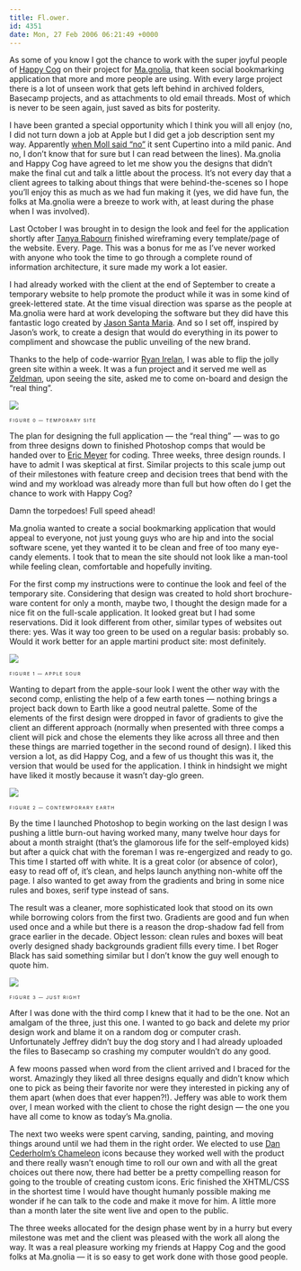 ```yaml
---
title: Fl.ower.
id: 4351
date: Mon, 27 Feb 2006 06:21:49 +0000
---
```


As some of you know I got the chance to work with the super joyful people of [Happy Cog](http://www.happycog.com) on their project for [Ma.gnolia](http://ma.gnolia.com/), that keen social bookmarking application that more and more people are using. With every large project there is a lot of unseen work that gets left behind in archived folders, Basecamp projects, and as attachments to old email threads. Most of which is never to be seen again, just saved as bits for posterity.  

I have been granted a special opportunity which I think you will all enjoy (no, I did not turn down a job at Apple but I did get a job description sent my way. Apparently [when Moll said “no”](http://www.cameronmoll.com/archives/000809.html) it sent Cupertino into a mild panic. And no, I don’t know that for sure but I can read between the lines). Ma.gnolia and Happy Cog have agreed to let me show you the designs that didn’t make the final cut and talk a little about the process. It’s not every day that a client agrees to talking about things that were behind-the-scenes so I hope you’ll enjoy this as much as we had fun making it (yes, we did have fun, the folks at Ma.gnolia were a breeze to work with, at least during the phase when I was involved).  

Last October I was brought in to design the look and feel for the application shortly after [Tanya Rabourn](http://www.pixelcharmer.com/fieldnotes/) finished wireframing every template/page of the website. Every. Page. This was a bonus for me as I’ve never worked with anyone who took the time to go through a complete round of information architecture, it sure made my work a lot easier.  

I had already worked with the client at the end of September to create a temporary website to help promote the product while it was in some kind of greek-lettered state. At the time visual direction was sparse as the people at Ma.gnolia were hard at work developing the software but they did have this fantastic logo created by [Jason Santa Maria](http://www.jasonsantamaria.com). And so I set off, inspired by Jason’s work, to create a design that would do everything in its power to compliment and showcase the public unveiling of the new brand.  

Thanks to the help of code-warrior [Ryan Irelan](http://www.irelan.net/becoming), I was able to flip the jolly green site within a week. It was a fun project and it served me well as [Zeldman](http://www.zeldman.com), upon seeing the site, asked me to come on-board and design the “real thing”.  

[![](http://www.airbagindustries.com/bucket/mag_0_sm.jpg)](http://www.airbagindustries.com/bucket/mag_0.png)  

<span style="font-size: 8px; text-transform: uppercase; letter-spacing: 1.5px; margin-top: 3px;">Figure 0 — TEMPORARY SITE</span>  

The plan for designing the full application — the “real thing” — was to go from three designs down to finished Photoshop comps that would be handed over to [Eric Meyer](http://www.meyerweb.com/) for coding. Three weeks, three design rounds. I have to admit I was skeptical at first. Similar projects to this scale jump out of their milestones with feature creep and decision trees that bend with the wind and my workload was already more than full but how often do I get the chance to work with Happy Cog?  

Damn the torpedoes! Full speed ahead!  

Ma.gnolia wanted to create a social bookmarking application that would appeal to everyone, not just young guys who are hip and into the social software scene, yet they wanted it to be clean and free of too many eye-candy elements. I took that to mean the site should not look like a man-tool while feeling clean, comfortable and hopefully inviting.  

For the first comp my instructions were to continue the look and feel of the temporary site. Considering that design was created to hold short brochure-ware content for only a month, maybe two, I thought the design made for a nice fit on the full-scale application. It looked great but I had some reservations. Did it look different from other, similar types of websites out there: yes. Was it way too green to be used on a regular basis: probably so. Would it work better for an apple martini product site: most definitely.  

[![](http://www.airbagindustries.com/bucket/mag_1_sm.jpg)](http://www.airbagindustries.com/bucket/mag_1.png)  

<span style="font-size: 8px; text-transform: uppercase; letter-spacing: 1.5px; margin-top: 3px;">Figure 1 — APPLE SOUR</span>  

Wanting to depart from the apple-sour look I went the other way with the second comp, enlisting the help of a few earth tones — nothing brings a project back down to Earth like a good neutral palette. Some of the elements of the first design were dropped in favor of gradients to give the client an different approach (normally when presented with three comps a client will pick and chose the elements they like across all three and then these things are married together in the second round of design). I liked this version a lot, as did Happy Cog, and a few of us thought this was it, the version that would be used for the application. I think in hindsight we might have liked it mostly because it wasn’t day-glo green.  

[![](http://www.airbagindustries.com/bucket/mag_2_sm.jpg)](http://www.airbagindustries.com/bucket/mag_2.png)  

<span style="font-size: 8px; text-transform: uppercase; letter-spacing: 1.5px; margin-top: 3px;">Figure 2 — CONTEMPORARY EARTH</span>  

By the time I launched Photoshop to begin working on the last design I was pushing a little burn-out having worked many, many twelve hour days for about a month straight (that’s the glamorous life for the self-employed kids) but after a quick chat with the foreman I was re-engergized and ready to go. This time I started off with white. It is a great color (or absence of color), easy to read off of, it’s clean, and helps launch anything non-white off the page. I also wanted to get away from the gradients and bring in some nice rules and boxes, serif type instead of sans.  

The result was a cleaner, more sophisticated look that stood on its own while borrowing colors from the first two. Gradients are good and fun when used once and a while but there is a reason the drop-shadow fad fell from grace earlier in the decade. Object lesson: clean rules and boxes will beat overly designed shady backgrounds gradient fills every time. I bet Roger Black has said something similar but I don’t know the guy well enough to quote him.  

[![](http://www.airbagindustries.com/bucket/mag_3_sm.jpg)](http://www.airbagindustries.com/bucket/mag_3.png)  

<span style="font-size: 8px; text-transform: uppercase; letter-spacing: 1.5px; margin-top: 3px;">Figure 3 — JUST RIGHT</span>  

After I was done with the third comp I knew that it had to be the one. Not an amalgam of the three, just this one. I wanted to go back and delete my prior design work and blame it on a random dog or computer crash. Unfortunately Jeffrey didn’t buy the dog story and I had already uploaded the files to Basecamp so crashing my computer wouldn’t do any good.  

A few moons passed when word from the client arrived and I braced for the worst. Amazingly they liked all three designs equally and didn’t know which one to pick as being their favorite nor were they interested in picking any of them apart (when does that ever happen?!). Jeffery was able to work them over, I mean worked with the client to chose the right design — the one you have all come to know as today’s Ma.gnolia.  

The next two weeks were spent carving, sanding, painting, and moving things around until we had them in the right order. We elected to use [Dan Cederholm’s Chameleon](http://chameleon.simplebits.com/) icons because they worked well with the product and there really wasn’t enough time to roll our own and with all the great choices out there now, there had better be a pretty compelling reason for going to the trouble of creating custom icons. Eric finished the XHTML/CSS in the shortest time I would have thought humanly possible making me wonder if he can talk to the code and make it move for him. A little more than a month later the site went live and open to the public.  

The three weeks allocated for the design phase went by in a hurry but every milestone was met and the client was pleased with the work all along the way. It was a real pleasure working my friends at Happy Cog and the good folks at Ma.gnolia — it is so easy to get work done with those good people.





